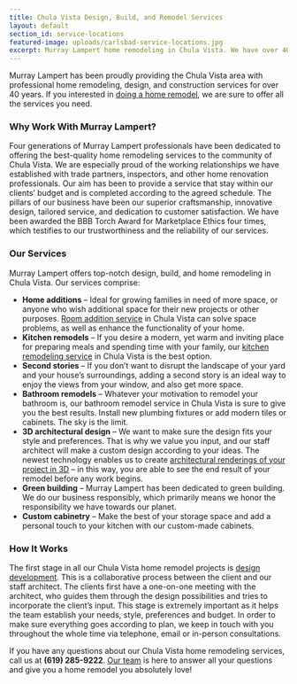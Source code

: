 ```yaml
---
title: Chula Vista Design, Build, and Remodel Services
layout: default
section_id: service-locations
featured-image: uploads/carlsbad-service-locations.jpg
excerpt: Murray Lampert home remodeling in Chula Vista. We have over 40 years experience providing design, build, and remodel services in Chula Vista.
---
```


Murray Lampert has been proudly providing the Chula Vista area with professional home remodeling, design, and construction services for over 40 years. If you interested in <a href="http://murraylampert.com/san-diego-home-remodel-services/">doing a home remodel</a>, we are sure to offer all the services you need.

### Why Work With Murray Lampert?

Four generations of Murray Lampert professionals have been dedicated to offering the best-quality home remodeling services to the community of Chula Vista. We are especially proud of the working relationships we have established with trade partners, inspectors, and other home renovation professionals. Our aim has been to provide a service that stay within our clients’ budget and is completed according to the agreed schedule. The pillars of our business have been our superior craftsmanship, innovative design, tailored service, and dedication to customer satisfaction. We have been awarded the BBB Torch Award for Marketplace Ethics four times, which testifies to our trustworthiness and the reliability of our services.

### Our Services

Murray Lampert offers top-notch design, build, and home remodeling in Chula Vista. Our services comprise:

- **Home additions** – Ideal for growing families in need of more space, or anyone who wish additional space for their new projects or other purposes. [Room addition service](/san-diego-room-additions) in Chula Vista can solve space problems, as well as enhance the functionality of your home.
- **Kitchen remodels** – If you desire a modern, yet warm and inviting place for preparing meals and spending time with your family, our [kitchen remodeling service](/san-diego-kitchen-remodeling-services) in Chula Vista is the best option.
- **Second stories** – If you don’t want to disrupt the landscape of your yard and your house’s surroundings, adding a second story is an ideal way to enjoy the views from your window, and also get more space.
- **Bathroom remodels** – Whatever your motivation to remodel your bathroom is, our bathroom remodel service in Chula Vista is sure to give you the best results. Install new plumbing fixtures or add modern tiles or cabinets. The sky is the limit.
- **3D architectural design** – We want to make sure the design fits your style and preferences. That is why we value you input, and our staff architect will make a custom design according to your ideas. The newest technology enables us to create [architectural renderings of your project in 3D](/3d-architectural-rendering-services) – in this way, you are able to see the end result of your remodel before any work begins.
- **Green building** – Murray Lampert has been dedicated to green building. We do our business responsibly, which primarily means we honor the responsibility we have towards our planet.
- **Custom cabinetry** – Make the best of your storage space and add a personal touch to your kitchen with our custom-made cabinets.

### How It Works

The first stage in all our Chula Vista home remodel projects is [design development](/san-diego-home-design-services). This is a collaborative process between the client and our staff architect. The clients first have a one-on-one meeting with the architect, who guides them through the design possibilities and tries to incorporate the client’s input. This stage is extremely important as it helps the team establish your needs, style, preferences and budget. In order to make sure everything goes according to plan, we keep in touch with you throughout the whole time via telephone, email or in-person consultations.

If you have any questions about our Chula Vista home remodeling services, call us at **(619) 285-9222**. [Our team](/about#team-members) is here to answer all your questions and give you a home remodel you absolutely love!
